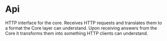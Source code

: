 # Api

HTTP interface for the core. Receives HTTP requests and translates them to a 
format the Core layer can understand. Upon receiving answers from the Core it 
transforms them into something HTTP clients can understand.

